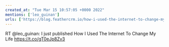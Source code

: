 ```yaml
---
created_at: "Tue Mar 15 10:57:05 +0000 2022"
mentions: ['leo_guinan']
urls: ['https://blog.feathercrm.io/how-i-used-the-internet-to-change-my-life-4bd9f610eabd?source=social.tw']
---
```


RT @leo_guinan: I just published How I Used The Internet To Change My Life https://t.co/gT0eJp8Zv3